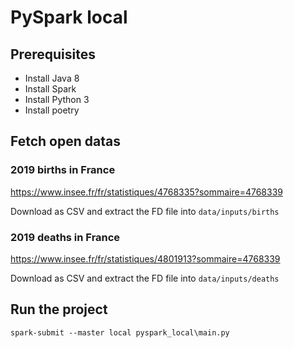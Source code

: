 # PySpark local

## Prerequisites

- Install Java 8
- Install Spark
- Install Python 3
- Install poetry

## Fetch open datas

### 2019 births in France

https://www.insee.fr/fr/statistiques/4768335?sommaire=4768339

Download as CSV and extract the FD file into `data/inputs/births`

### 2019 deaths in France

https://www.insee.fr/fr/statistiques/4801913?sommaire=4768339

Download as CSV and extract the FD file into `data/inputs/deaths`

## Run the project

`spark-submit --master local pyspark_local\main.py`